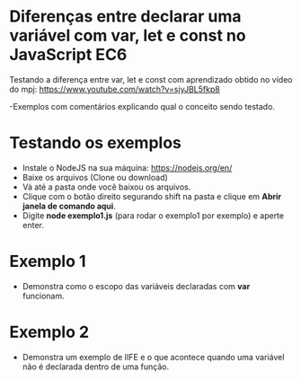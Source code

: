 # Diferenças entre declarar uma variável com var, let e const no JavaScript EC6

Testando a diferença entre var, let e const com aprendizado obtido no vídeo do mpj: https://www.youtube.com/watch?v=sjyJBL5fkp8

-Exemplos com comentários explicando qual o conceito sendo testado.

# Testando os exemplos
- Instale o NodeJS na sua máquina: https://nodejs.org/en/
- Baixe os arquivos (Clone ou download)
- Vá até a pasta onde você baixou os arquivos.
- Clique com o botão direito segurando shift na pasta e clique em **Abrir janela de comando aqui**.
- Digite **node exemplo1.js** (para rodar o exemplo1 por exemplo) e aperte enter.

# Exemplo 1 

- Demonstra como o escopo das variáveis declaradas com **var** funcionam.

# Exemplo 2
- Demonstra um exemplo de IIFE e o que acontece quando uma variável não é declarada dentro de uma função.
